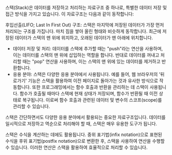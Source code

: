 스택(Stack)은 데이터를 저장하고 처리하는 자료구조 중 하나로, 특별한 데이터 저장 및 접근 방식을 가지고 있습니다. 이 자료구조는 다음과 같이 동작합니다:

후입선출(LIFO; Last In First Out) 구조: 스택은 마지막에 저장된 데이터가 가장 먼저 처리되는 구조를 가집니다. 마치 짐을 쌓아 올린 형태와 비슷하게 동작합니다. 최근에 저장된 데이터가 스택의 맨 위에 위치하고, 오래된 데이터가 맨 아래에 위치합니다.

* 데이터 저장 및 처리: 데이터를 스택에 추가할 때는 "push"라는 연산을 사용하며, 이는 데이터를 스택의 맨 위에 삽입하는 역할을 합니다. 반대로 데이터를 꺼내고 처리할 때는 "pop" 연산을 사용하며, 이는 스택의 맨 위에 있는 데이터를 제거하고 반환합니다.
* 응용 분야: 스택은 다양한 응용 분야에서 사용됩니다. 예를 들어, 웹 브라우저의 '뒤로가기' 기능은 스택을 활용하여 이전 페이지로 돌아가는 것과 유사한 방식으로 작동합니다. 또한 프로그래밍에서는 함수 호출과 반환을 관리하는 데 스택이 사용됩니다. 함수가 호출될 때마다 스택에 현재 상태가 저장되며, 함수가 반환될 때 이전 상태로 복구됩니다. 이로써 함수 호출과 관련된 데이터 및 변수의 스코프(scope)를 관리할 수 있습니다.

스택은 간단하면서도 다양한 응용 분야에서 활용되는 중요한 자료구조입니다. 데이터를 일시적으로 저장하고 역순으로 처리해야 할 때, 스택은 매우 유용한 도구가 됩니다.

스택은 수식을 계산하는 데에도 활용됩니다. 중위 표기법(infix notation)으로 표현된 수식을 후위 표기법(postfix notation)으로 변환한 후, 스택을 사용하여 연산을 수행할 수 있습니다. 이러한 연산은 스택을 활용하여 효율적으로 처리할 수 있습니다.
